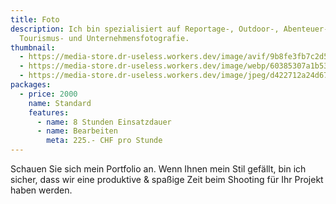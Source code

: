 ```yaml
---
title: Foto
description: Ich bin spezialisiert auf Reportage-, Outdoor-, Abenteuer-, Berg-,
  Tourismus- und Unternehmensfotografie.
thumbnail:
  - https://media-store.dr-useless.workers.dev/image/avif/9b8fe3fb7c2d51bd63608c2dab1c8b90e3b3a24c19cd27dea008ff8dedafdcc4
  - https://media-store.dr-useless.workers.dev/image/webp/60385307a1b53cb8f301c88649ec91cecfb4ed155242a172ccede4f00282ed8d
  - https://media-store.dr-useless.workers.dev/image/jpeg/d422712a24d6727ad781e26e3268039a7ade2c2c419b44f4b56156ccbce6758d
packages:
  - price: 2000
    name: Standard
    features:
      - name: 8 Stunden Einsatzdauer
      - name: Bearbeiten
        meta: 225.- CHF pro Stunde
---
```

Schauen Sie sich mein Portfolio an. Wenn Ihnen mein Stil gefällt, bin ich sicher, dass wir eine produktive & spaßige Zeit beim Shooting für Ihr Projekt haben werden.